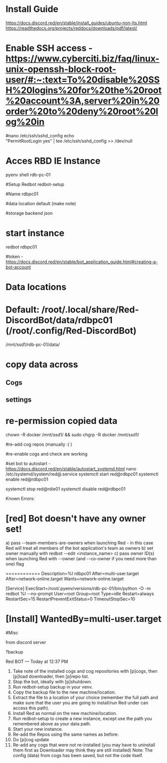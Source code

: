# Install Guide
https://docs.discord.red/en/stable/install_guides/ubuntu-non-lts.html
https://readthedocs.org/projects/reddocs/downloads/pdf/latest/

# Enable SSH access - https://www.cyberciti.biz/faq/linux-unix-openssh-block-root-user/#:~:text=To%20disable%20SSH%20logins%20for%20the%20root%20account%3A,server%20in%20order%20to%20deny%20root%20log%20in
#nano /etc/ssh/sshd_config
echo \
"PermitRootLogin yes" | tee /etc/ssh/sshd_config >> /dev/null 

# Acces RBD IE Instance
pyenv shell rdb-pc-01

#Setup Redbot
redbot-setup

#Name
rdbpc01

#data location
default (make note)

#storage backend
json

# start instance
redbot rdbpc01

#token - https://docs.discord.red/en/stable/bot_application_guide.html#creating-a-bot-account

# Data locations
# Default: /root/.local/share/Red-DiscordBot/data/rdbpc01 (/root/.config/Red-DiscordBot)
/mnt/ssd1/rdb-pc-01/data/  

# copy data across
## Cogs
## settings

# re-permission copied data
chown -R docker /mnt/ssd1/ && sudo chgrp -R docker /mnt/ssd1/

#re-add cog repos (manually :( )

#re-enable cogs and check are working

#set bot to autostart - https://docs.discord.red/en/stable/autostart_systemd.html
nano /etc/systemd/system/red@.service
systemctl start red@rdbpc01
systemctl enable red@rdbpc01

systemctl stop red@rdie01
systemctl disable red@rdbpc01


Known Errors:

# [red] Bot doesn't have any owner set!
a) pass --team-members-are-owners when launching Red - in this case Red will treat all members of the bot application's team as owners
b) set owner manually with redbot --edit <instance_name>
c) pass owner ID(s) when launching Red with --owner (and --co-owner if you need more than one) flag




============
Description=%I rdbpc01
After=multi-user.target
After=network-online.target
Wants=network-online.target

[Service]
ExecStart=/root/.pyenv/versions/rdb-pc-01/bin/python -O -m redbot %I --no-prompt
User=root
Group=root
Type=idle
Restart=always
RestartSec=15
RestartPreventExitStatus=0
TimeoutStopSec=10

[Install]
WantedBy=multi-user.target
============




#Misc

from discord server

?backup

Red BOT
 — Today at 12:37 PM
1. Take note of the installed cogs and cog repositories with [p]cogs, then [p]load downloader, then [p]repo list.
2. Stop the bot, ideally with [p]shutdown.
3. Run redbot-setup backup <instancename> in your venv.
4. Copy the backup file to the new machine/location.
5. Extract the file to a location of your choice (remember the full path and make sure that the user you are going to install/run Red under can access this path).
6. Install Red as normal on the new machine/location.
7. Run redbot-setup to create a new instance, except use the path you remembered above as your data path.
8. Start your new instance.
9. Re-add the Repos using the same names as before.
10. Do [p]cog update
11. Re-add any cogs that were not re-installed (you may have to uninstall them first as Downloader may think they are still installed)
Note: The config (data) from cogs has been saved, but not the code itself.

